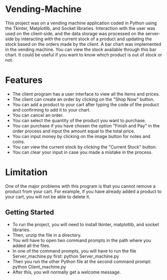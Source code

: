 # Vending-Machine
This project was on a vending machine application coded in Python using the Tkinter, Matplotlib, and Socket libraries.
Interaction with the user was used on the client-side, and the data storage was processed on the server-side by interacting with the current stock of a product and updating the stock based on the orders made by the client.
A bar chart was implemented in the vending machine. You can view the stock available through this bar chart. It could be useful if you want to know which product is out of stock or not. 

# Features
- The client program has a user interface to view all the items and prices.
- The client can create an order by clicking on the "Shop Now" button.
- You can add a product to your cart after typing the code of the product and confirming to add it to your chart.
- You can cancel an order.
- You can select the quantity of the product you want to purchase.
- You can purchase if you have chosen the option "Finish and Pay" in the order process and input the amount equal to the total price.
- You can input money by clicking on the image button for notes and coins.
- You can view the current stock by clicking the "Current Stock" button.
- You can clear your input in case you made a mistake in the process.

# Limitation
One of the major problems with this program is that you cannot remove a product from your cart. For example, if you have already added a product to your cart, you will not be able to delete it. 

## Getting Started

- To run the project, you will need to install tkinter, matplotlib, and socket libraries. 
- Then, unzip the file in a directory.
- You will have to open two command prompts in the path where you added all the files.
- In one of the command prompts, you will have to run the file Server_machine.py first: python Server_machine.py
- Then you run the other Python file at the second command prompt: python Client_machine.py
- After this, you will normally get a welcome message.

